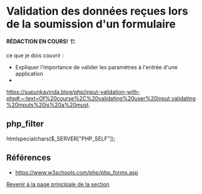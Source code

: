 # Validation des données reçues lors de la soumission d'un formulaire

__RÉDACTION EN COURS!__ 🏗 


ce que je dois couvrir :

- Expliquer l'importance de valider les paramètres à l'entrée d'une application
-  

https://supunkavinda.blog/php/input-validation-with-php#:~:text=Of%20course%2C%20validating%20user%20input,validating%20inputs%20is%20a%20must.


php_filter
- 

 htmlspecialchars($_SERVER["PHP_SELF"]);


## Références

- <https://www.w3schools.com/php/php_forms.asp>

[Revenir à la page principale de la section](README.md)
